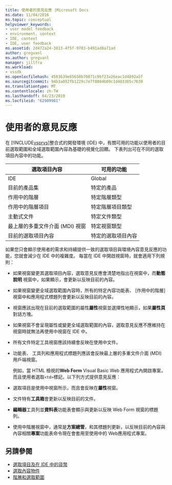 ```yaml
---
title: 使用者的意見反應 |Microsoft Docs
ms.date: 11/04/2016
ms.topic: conceptual
helpviewer_keywords:
- user model feedback
- environment, context
- IDE, context
- IDE, user feedback
ms.assetid: 2d472a24-3813-4f5f-9783-b491ad8a71ad
author: gregvanl
ms.author: gregvanl
manager: jillfra
ms.workload:
- vssdk
ms.openlocfilehash: 4503639e65650b70871c9bf23a26eac1d4892a5f
ms.sourcegitcommit: 94b3a052fb1229c7e7f8804b09c1d403385c7630
ms.translationtype: MT
ms.contentlocale: zh-TW
ms.lasthandoff: 04/23/2019
ms.locfileid: "62909981"
---
```

# <a name="feedback-to-the-user"></a>使用者的意見反應
在 [!INCLUDE[vsprvs](../../code-quality/includes/vsprvs_md.md)]整合式的開發環境 (IDE) 中，有關可用的功能以使用者的目前選取範圍和全域選取範圍內容為基礎的視覺化回饋。 下表列出可在不同的選取項目內容中的功能。

|選取項目內容|可用的功能|
|-----------------------|-----------------------------|
|IDE|Global|
|目前的產品集|特定的產品|
|作用中的階層|特定階層類型|
|作用中的階層項目|特定階層項目類型|
|主動式文件|特定文件類型|
|最上層的多重文件介面 (MDI) 視窗|特定視窗類型|
|目前的選取項目內容|特定的選取項目內容|

 如果您只會顯示使用者的需求和持續提供一致的選取項目與環境內容意見反應的功能，您就會減少在 IDE 中的複雜度。 每當在 IDE 中開啟視窗時，就會適用下列規則：

- 如果視窗變更其選取項目內容，選取意見反應會清楚地指出在視窗中，而**動態說明** 視窗中，如果顯示，會更新以反映目前的內容。

- 如果視窗變更全域選取範圍內容時，所有的特定內容功能表、 [作用中的階層] 視窗中和應用程式標題列會更新以反映目前的內容。

- 視窗應該出現在目前的選取範圍的屬性**屬性**視窗並選擇性地顯示，如果**屬性頁** 對話方塊。

- 如果視窗不會呈現屬性或變更全域選取範圍的內容，選取意見反應不應維持在視窗時就無法再使用中視窗在 IDE 中。

- 所有文件特定工具視窗應該持續會反映在使用中文件。

- 功能表、 工具列和應用程式標題列應該會反映最上層的多重文件介面 (MDI) 用戶端視窗。

  例如，當 HTML 檢視的**Web Form** Visual Basic Web 應用程式內開啟專案，而且使用者選取`<td>`標記，以下列方式提供意見反應：

- 選取項目是使用中視窗所示，而且會反映在**屬性**視窗。

- 文件特有**工具箱**會更新以反映目前的文件。

- **編輯器**工具列並**資料表**功能表會顯示與更新以反映 Web Form 視窗的標題列。

- 使用中階層視窗中，通常是**方案總管**，和其標題列更新，以反映目前的內容與內容相關**專案**功能表命令現在會套用至使用中的 Web應用程式專案。

## <a name="see-also"></a>另請參閱
- [選取項目及在 IDE 中的貨幣](../../extensibility/internals/selection-and-currency-in-the-ide.md)
- [選取內容物件](../../extensibility/internals/selection-context-objects.md)
- [階層和選取範圍](../../extensibility/internals/hierarchies-and-selection.md)
